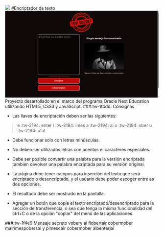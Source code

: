![](https://emanuelcebas.github.io/Portafolio/assets/images/logo-one.png)
#Encriptador de texto
![](media/encriptador-screen.png)
Proyecto desarrollado en el marco del programa Oracle Next Education utilizando HTML5, CSS3 y JavaScript.
###:tw-1f4dd: Consignas
- Las llaves de encriptación deben ser las siguientes:

> e :tw-2194:  enter
 i  :tw-2194: imes
a :tw-2194: ai
o :tw-2194: ober
u :tw-2194: ufat

- Debe funcionar solo con letras minúsculas.

- No deben ser utilizados letras con acentos ni caracteres especiales.

- Debe ser posible convertir una palabra para la versión encriptada también devolver una palabra encriptada para su versión original.

- La página debe tener campos para inserción del texto que será encriptado o desencriptado, y el usuario debe poder escoger entre as dos opciones.

- El resultado debe ser mostrado en la pantalla.

- Agregar un botón que copie el texto encriptado/desencriptado para la sección de transferencia, o sea que tenga la misma funcionalidad del ctrl+C o de la opción "copiar" del menú de las aplicaciones.

###:tw-1f4e9:Mensaje secreto
vobery ai flobertair cobermober mairimespobersai y pimescair cobermober aibenterjai